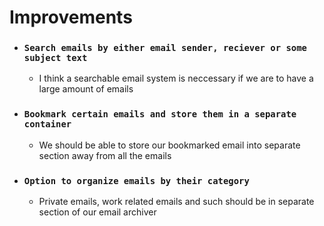 # Improvements
* ### `Search emails by either email sender, reciever or some subject text`
  * I think a searchable email system is neccessary if we are to have a large amount of emails

* ### `Bookmark certain emails and store them in a separate container`
  * We should be able to store our bookmarked email into separate section away from all the emails

* ### `Option to organize emails by their category`
  * Private emails, work related emails and such should be in separate section of our email archiver

